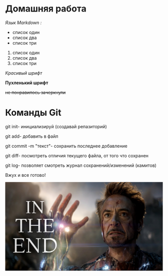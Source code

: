 # Домашняя работа

*Язык Markdown :*

* список один
* список два
* список три

1. список один
2. список два
3. список три 

_Красивый шрифт_ 

**Пухленький шрифт**

~~не понравилось зачеркнули~~

# Команды Git

git init- инициализируй (создавай репазиторий)

git add- добавить в файл

git commit -m "текст"- сохранить последнее добавление

git diff- посмотреть отличия текущего файла, от того что сохранен

git log- позволяет смотреть журнал сохранений/изменений (камитов)

Вжух и все готово!

![ironman](/ironman.jpg)